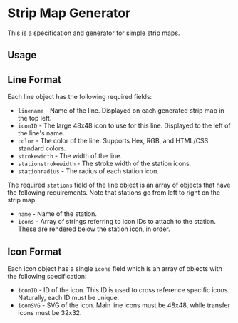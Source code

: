 # Strip Map Generator

This is a specification and generator for simple strip maps.

## Usage

## Line Format
Each line object has the following required fields:

* `linename` - Name of the line. Displayed on each generated strip map in the top left.
* `iconID` - The large 48x48 icon to use for this line. Displayed to the left of the line's name.
* `color` - The color of the line. Supports Hex, RGB, and HTML/CSS standard colors.
* `strokewidth` - The width of the line. 
* `stationstrokewidth` - The stroke width of the station icons.
* `stationradius` - The radius of each station icon.

The required `stations` field of the line object is an array of objects that have the following requirements. Note that stations go from left to right on the strip map.

* `name` - Name of the station.
* `icons` - Array of strings referring to icon IDs to attach to the station. These are rendered below the station icon, in order.

## Icon Format
Each icon object has a single `icons` field which is an array of objects with the following specification:

* `iconID` - ID of the icon. This ID is used to cross reference specific icons. Naturally, each ID must be unique.
* `iconSVG` - SVG of the icon. Main line icons must be 48x48, while transfer icons must be 32x32. 


